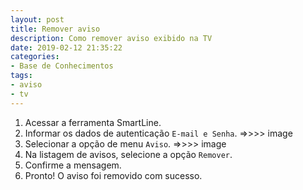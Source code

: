 ```yaml
---
layout: post
title: Remover aviso
description: Como remover aviso exibido na TV
date: 2019-02-12 21:35:22
categories: 
- Base de Conhecimentos
tags:
- aviso 
- tv
---
```


<!-- # Remover aviso -->

1. Acessar a ferramenta SmartLine.
2. Informar os dados de autenticação `E-mail e Senha`.
=>>>> image
3. Selecionar a opção de menu `Aviso`.
=>>>> image
4. Na listagem de avisos, selecione a opção `Remover`.
6. Confirme a mensagem.
7. Pronto! O aviso foi removido com sucesso.